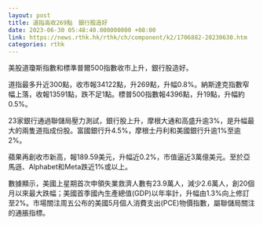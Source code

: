 ```yaml
---
layout: post
title: 道指高收269點　銀行股造好
date: 2023-06-30 05:48:40.000000000 +08:00
link: https://news.rthk.hk/rthk/ch/component/k2/1706882-20230630.htm
categories: rthk
---
```


美股道瓊斯指數和標準普爾500指數收市上升，銀行股造好。

道指最多升近300點，收市報34122點，升269點，升幅0.8%。納斯達克指數窄幅上落，收報13591點，跌不足1點。標普500指數報4396點，升19點，升幅約0.5%。

23家銀行通過聯儲局壓力測試，銀行股上升，摩根大通和高盛升逾3%，是升幅最大的兩隻道指成份股。富國銀行升4.5%，摩根士丹利和美國銀行升逾1%至逾2%。

蘋果再創收市新高，報189.59美元，升幅近0.2%，市值逼近3萬億美元。至於亞馬遜、Alphabet和Meta跌近1%或以上。

數據顯示，美國上星期首次申領失業救濟人數有23.9萬人，減少2.6萬人，創20個月以來最大跌幅；美國首季國內生產總值(GDP)以年率計，升幅由1.3%向上修訂至2%。市場關注周五公布的美國5月個人消費支出(PCE)物價指數，屬聯儲局關注的通脹指標。

